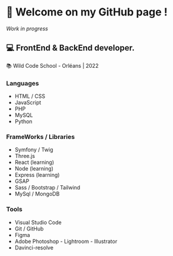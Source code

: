 # 🚀 Welcome on my GitHub page !
*Work in progress*

## :computer: FrontEnd & BackEnd developer. 

:books: Wild Code School - Orléans | 2022

### Languages
- HTML / CSS
- JavaScript
- PHP 
- MySQL
- Python

### FrameWorks / Libraries
- Symfony / Twig
- Three.js
- React (learning)
- Node (learning)
- Express (learning)
- GSAP
- Sass / Bootstrap / Tailwind
- MySql / MongoDB

### Tools
- Visual Studio Code
- Git / GitHub
- Figma
- Adobe Photoshop - Lightroom - Illustrator
- Davinci-resolve
